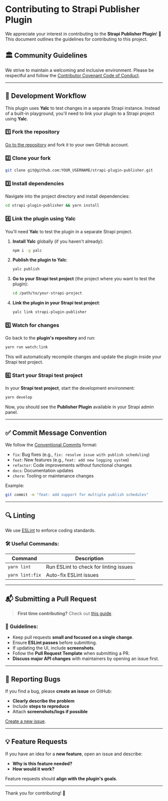 # Contributing to Strapi Publisher Plugin

We appreciate your interest in contributing to the **Strapi Publisher Plugin**! 🚀
This document outlines the guidelines for contributing to this project.

## 🏛 Community Guidelines
We strive to maintain a welcoming and inclusive environment. Please be respectful and follow the [Contributor Covenant Code of Conduct](https://www.contributor-covenant.org/).

---

## 🔧 Development Workflow
This plugin uses **Yalc** to test changes in a separate Strapi instance. Instead of a built-in playground, you'll need to link your plugin to a Strapi project using **Yalc**.

### 1️⃣ Fork the repository
[Go to the repository](https://github.com/pluginpal/strapi-plugin-publisher) and fork it to your own GitHub account.

### 2️⃣ Clone your fork
```bash
git clone git@github.com:YOUR_USERNAME/strapi-plugin-publisher.git
```

### 3️⃣ Install dependencies
Navigate into the project directory and install dependencies:
```bash
cd strapi-plugin-publisher && yarn install
```

### 4️⃣ Link the plugin using **Yalc**
You'll need **Yalc** to test the plugin in a separate Strapi project.

1. **Install Yalc** globally (if you haven't already):
   ```bash
   npm i -g yalc
   ```

2. **Publish the plugin to Yalc**:
   ```bash
   yalc publish
   ```

3. **Go to your Strapi test project** (the project where you want to test the plugin):
   ```bash
   cd /path/to/your-strapi-project
   ```

4. **Link the plugin in your Strapi test project**:
   ```bash
   yalc link strapi-plugin-publisher
   ```

### 5️⃣ Watch for changes
Go back to the **plugin's repository** and run:
```bash
yarn run watch:link
```
This will automatically recompile changes and update the plugin inside your Strapi test project.

### 6️⃣ Start your Strapi test project
In your **Strapi test project**, start the development environment:
```bash
yarn develop
```
Now, you should see the **Publisher Plugin** available in your Strapi admin panel.

---

## ✅ Commit Message Convention
We follow the [Conventional Commits](https://www.conventionalcommits.org/en/v1.0.0/) format:
- `fix`: Bug fixes (e.g., `fix: resolve issue with publish scheduling`)
- `feat`: New features (e.g., `feat: add new logging system`)
- `refactor`: Code improvements without functional changes
- `docs`: Documentation updates
- `chore`: Tooling or maintenance changes

Example:
```bash
git commit -m "feat: add support for multiple publish schedules"
```

---

## 🔍 Linting
We use [ESLint](https://eslint.org/) to enforce coding standards.

### 🛠 Useful Commands:
| Command | Description |
|---------|-------------|
| `yarn lint` | Run ESLint to check for linting issues |
| `yarn lint:fix` | Auto-fix ESLint issues |

---

## 📬 Submitting a Pull Request
> **First time contributing?** Check out [this guide](https://egghead.io/series/how-to-contribute-to-an-open-source-project-on-github).

### 🔹 Guidelines:
- Keep pull requests **small and focused on a single change**.
- Ensure **ESLint passes** before submitting.
- If updating the UI, include **screenshots**.
- Follow the **Pull Request Template** when submitting a PR.
- **Discuss major API changes** with maintainers by opening an issue first.

---

## 🐞 Reporting Bugs
If you find a bug, please **create an issue** on GitHub:
- **Clearly describe the problem**
- Include **steps to reproduce**
- Attach **screenshots/logs if possible**

[Create a new issue](https://github.com/pluginpal/strapi-plugin-publisher/issues/new).

---

## 💡 Feature Requests
If you have an idea for a **new feature**, open an issue and describe:
- **Why is this feature needed?**
- **How would it work?**

Feature requests should **align with the plugin's goals**.

---

Thank you for contributing! 🎉

